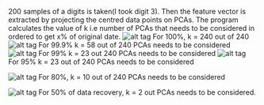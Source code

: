 200 samples of a digits is taken(I took digit 3). Then the feature vector is
extracted by projecting the centred data points on PCAs. The program calculates
the value of k i.e number of PCAs that needs to be considered in ordered to get
x% of original date. ![alt
tag](https://github.com/aerolalit/Machine-Learning/blob/master/Principal_Component_Analysis(PCA)/images/100_k%3D240.png)
For 100%, k = 240 out of 240 ![alt
tag](https://github.com/aerolalit/Machine-Learning/blob/master/Principal_Component_Analysis(PCA)/images/99.9_k%3D58.png)
For 99.9% k = 58 out of 240 PCAs needs to be considered ![alt
tag](https://github.com/aerolalit/Machine-Learning/blob/master/Principal_Component_Analysis(PCA)/images/99_k%3D23.png)
For 99% k = 23 out 240 PCAs needs to be considered ![alt
tag](https://github.com/aerolalit/Machine-Learning/blob/master/Principal_Component_Analysis(PCA)/images/95_k%3D10.png)
For 95% k = 23 out of 240 PCAs needs to be considered 

![alt
tag](https://github.com/aerolalit/Machine-Learning/blob/master/Principal_Component_Analysis(PCA)/images/80_k%3D5.png)
For 80%, k = 10 out of 240 PCAs needs to be considered

![alt
tag](https://github.com/aerolalit/Machine-Learning/blob/master/Principal_Component_Analysis(PCA)/images/50_k%3D2.png)
For 50% of data recovery, k = 2 out PCAs needs to be considered.
